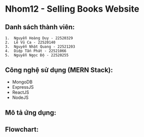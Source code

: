 # Nhom12 - Selling Books Website

## Danh sách thành viên:
    1.  Nguyễn Hoàng Duy - 22520329
    2.  Lê Vũ Ca - 22520140
    3.  Nguyễn Nhật Quang - 22521203
    4.  Diệp Tấn Phát - 22521066
    5.  Nguyễn Ngọc Độ - 22520255
    
## Công nghệ sử dụng (MERN Stack):
* MongoDB
* ExpressJS
* ReactJS
* NodeJS

## Mô tả ứng dụng:

## Flowchart:


